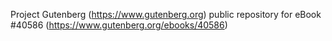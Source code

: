 Project Gutenberg (https://www.gutenberg.org) public repository for eBook #40586 (https://www.gutenberg.org/ebooks/40586)
